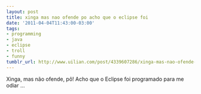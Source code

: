 ```yaml
---
layout: post
title: xinga mas nao ofende po acho que o eclipse foi
date: '2011-04-04T11:43:00-03:00'
tags:
- programming
- java
- eclipse
- troll
- funny
tumblr_url: http://www.uilian.com/post/4339607286/xinga-mas-nao-ofende-po-acho-que-o-eclipse-foi
---
```

Xinga, mas não ofende, pô! Acho que o Eclipse foi programado para me odiar …
